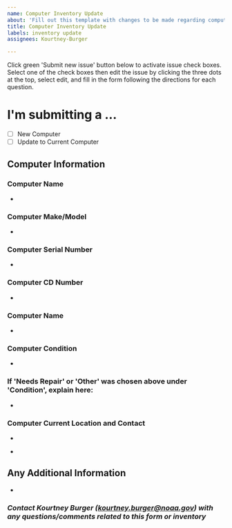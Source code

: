 ```yaml
---
name: Computer Inventory Update
about: 'Fill out this template with changes to be made regarding computers. '
title: Computer Inventory Update
labels: inventory update
assignees: Kourtney-Burger

---
```


Click green 'Submit new issue' button below to activate issue check boxes. Select one of the check boxes then edit the issue by clicking the three dots at the top, select edit, and fill in the form following the directions for each question.   

<!-- Switch between 'Write' and 'Preview' tabs above to see how your issue will be formatted -->

# **I'm submitting a …**
- [ ] New Computer 
- [ ] Update to Current Computer

## **Computer Information**  
### **Computer Name**
-  

### **Computer Make/Model**
-  

### **Computer Serial Number**
-  

### **Computer CD Number**
-  

### **Computer Name**
-  

### **Computer Condition**
<!-- Good, needs repair, or other-->
-  

### **If 'Needs Repair' or 'Other' was chosen above under 'Condition', explain here:**  
<!-- Please explain exactly what is wrong with the computer and what needs to be corrected -->
- 

### **Computer Current Location and Contact**
<!-- Insert current computer location ('City, State' or Lab Location (i.e. SFSU, HSU, etc)) -->
- 
<!-- Insert name and email of who currently has the computer -->
- 

## Any Additional Information
<!-- Please explain any additional information/details related to the computer -->  
- 

### *Contact Kourtney Burger (kourtney.burger@noaa.gov) with any questions/comments related to this form or inventory*
